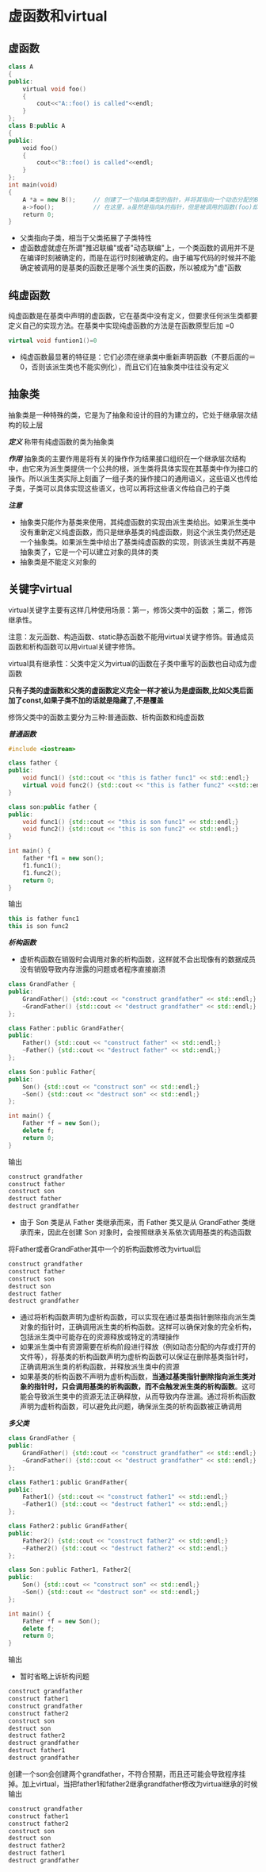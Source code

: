 ﻿# 虚函数和virtual

虚函数
------
```c++
class A
{
public:
    virtual void foo()
    {
        cout<<"A::foo() is called"<<endl;
    }
};
class B:public A
{
public:
    void foo()
    {
        cout<<"B::foo() is called"<<endl;
    }
};
int main(void)
{
    A *a = new B();     // 创建了一个指向A类型的指针，并将其指向一个动态分配的B类
    a->foo();           // 在这里，a虽然是指向A的指针，但是被调用的函数(foo)却是B的!
    return 0;
}
```
* 父类指向子类，相当于父类拓展了子类特性
* 虚函数虚就虚在所谓"推迟联编"或者"动态联编"上，一个类函数的调用并不是在编译时刻被确定的，而是在运行时刻被确定的。由于编写代码的时候并不能确定被调用的是基类的函数还是哪个派生类的函数，所以被成为"虚"函数

纯虚函数
--------
纯虚函数是在基类中声明的虚函数，它在基类中没有定义，但要求任何派生类都要定义自己的实现方法。在基类中实现纯虚函数的方法是在函数原型后加 =0
```c++
virtual void funtion1()=0
```
* 纯虚函数最显著的特征是：它们必须在继承类中重新声明函数（不要后面的＝0，否则该派生类也不能实例化），而且它们在抽象类中往往没有定义

抽象类
------
抽象类是一种特殊的类，它是为了抽象和设计的目的为建立的，它处于继承层次结构的较上层

***定义*** 称带有纯虚函数的类为抽象类

***作用*** 抽象类的主要作用是将有关的操作作为结果接口组织在一个继承层次结构中，由它来为派生类提供一个公共的根，派生类将具体实现在其基类中作为接口的操作。所以派生类实际上刻画了一组子类的操作接口的通用语义，这些语义也传给子类，子类可以具体实现这些语义，也可以再将这些语义传给自己的子类

***注意***
* 抽象类只能作为基类来使用，其纯虚函数的实现由派生类给出。如果派生类中没有重新定义纯虚函数，而只是继承基类的纯虚函数，则这个派生类仍然还是一个抽象类。如果派生类中给出了基类纯虚函数的实现，则该派生类就不再是抽象类了，它是一个可以建立对象的具体的类
* 抽象类是不能定义对象的

关键字virtual
-------------
virtual关键字主要有这样几种使用场景：第一，修饰父类中的函数 ；第二，修饰继承性。

注意：友元函数、构造函数、static静态函数不能用virtual关键字修饰。普通成员函数和析构函数可以用virtual关键字修饰。

virtual具有继承性：父类中定义为virtual的函数在子类中重写的函数也自动成为虚函数

**只有子类的虚函数和父类的虚函数定义完全一样才被认为是虚函数,比如父类后面加了const,如果子类不加的话就是隐藏了,不是覆盖**

修饰父类中的函数主要分为三种:普通函数、析构函数和纯虚函数

***普通函数***
```c++
#include <iostream>

class father {
public:
	void func1() {std::cout << "this is father func1" << std::endl;}
	virtual void func2() {std::cout << "this is father func2" <<std::endl;}
}

class son:public father {
public:
	void func1() {std::cout << "this is son func1" << std::endl;}
	void func2() {std::cout << "this is son func2" << std::endl;}
}

int main() {
	father *f1 = new son();
	f1.func1();
	f1.func2();
	return 0;
}
```
输出
```c++
this is father func1
this is son func2
```
***析构函数***
* 虚析构函数在销毁时会调用对象的析构函数，这样就不会出现像有的数据成员没有销毁导致内存泄露的问题或者程序直接崩溃
```c++
class GrandFather {
public:
	GrandFather() {std::cout << "construct grandfather" << std::endl;}
	~GrandFather() {std::cout << "destruct grandfather" << std::endl;}
};

class Father：public GrandFather{
public:
	Father() {std::cout << "construct father" << std::endl;}
	~Father() {std::cout << "destruct father" << std::endl;}
};

class Son：public Father{
public:
	Son() {std::cout << "construct son" << std::endl;}
	~Son() {std::cout << "destruct son" << std::endl;}
};

int main() {
	Father *f = new Son();
	delete f;
	return 0;
}
```
输出
```c++
construct grandfather
construct father
construct son
destruct father
destruct grandfather
```
* 由于 Son 类是从 Father 类继承而来，而 Father 类又是从 GrandFather 类继承而来，因此在创建 Son 对象时，会按照继承关系依次调用基类的构造函数

将Father或者GrandFather其中一个的析构函数修改为virtual后
```c++
construct grandfather
construct father
construct son
destruct son
destruct father
destruct grandfather
```
* 通过将析构函数声明为虚析构函数，可以实现在通过基类指针删除指向派生类对象的指针时，正确调用派生类的析构函数。这样可以确保对象的完全析构，包括派生类中可能存在的资源释放或特定的清理操作
* 如果派生类中有资源需要在析构阶段进行释放（例如动态分配的内存或打开的文件等），将基类的析构函数声明为虚析构函数可以保证在删除基类指针时，正确调用派生类的析构函数，并释放派生类中的资源
* 如果基类的析构函数不声明为虚析构函数，**当通过基类指针删除指向派生类对象的指针时，只会调用基类的析构函数，而不会触发派生类的析构函数**。这可能会导致派生类中的资源无法正确释放，从而导致内存泄漏。通过将析构函数声明为虚析构函数，可以避免此问题，确保派生类的析构函数被正确调用

***多父类***
```c++
class GrandFather {
public:
	GrandFather() {std::cout << "construct grandfather" << std::endl;}
	~GrandFather() {std::cout << "destruct grandfather" << std::endl;}
};

class Father1：public GrandFather{
public:
	Father1() {std::cout << "construct father1" << std::endl;}
	~Father1() {std::cout << "destruct father1" << std::endl;}
};

class Father2：public GrandFather{
public:
	Father2() {std::cout << "construct father2" << std::endl;}
	~Father2() {std::cout << "destruct father2" << std::endl;}
};

class Son：public Father1, Father2{
public:
	Son() {std::cout << "construct son" << std::endl;}
	~Son() {std::cout << "destruct son" << std::endl;}
};

int main() {
	Father *f = new Son();
	delete f;
	return 0;
}
```
输出
* 暂时省略上诉析构问题
```c++
construct grandfather
construct father1
construct grandfather
construct father2
construct son
destruct son
destruct father2
destruct grandfather
destruct father1
destruct grandfather
```
创建一个son会创建两个grandfather，不符合预期，而且还可能会导致程序挂掉。加上virtual，当把father1和father2继承grandfather修改为virtual继承的时候输出
```c++
construct grandfather
construct father1
construct father2
construct son
destruct son
destruct father2
destruct father1
destruct grandfather
```